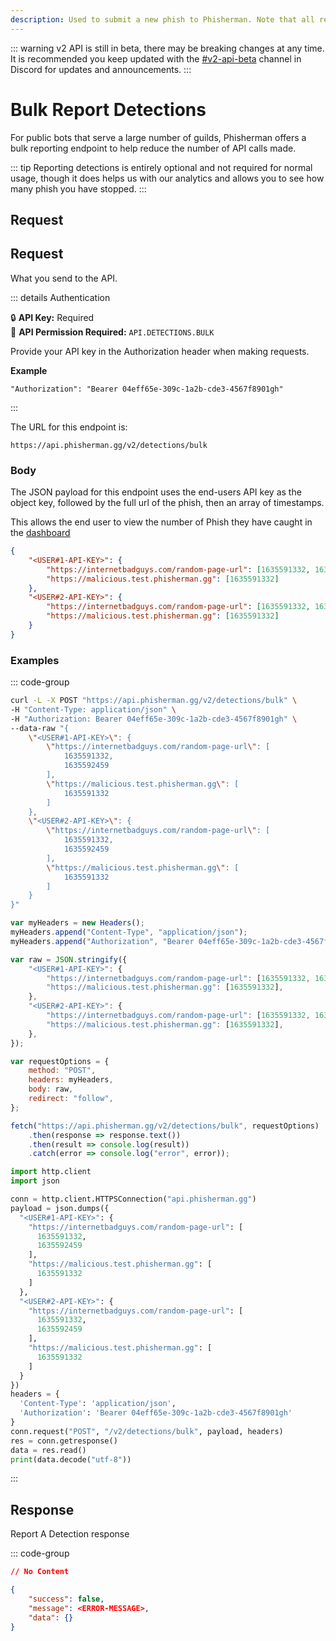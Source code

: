 ```yaml
---
description: Used to submit a new phish to Phisherman. Note that all reports are reviewed manually before any new domains are added to Phisherman.
---
```


::: warning
v2 API is still in beta, there may be breaking changes at any time. It is recommended you keep updated with the [#v2-api-beta](https://discord.com/channels/878130674844979210/904090622208663632) channel in Discord for updates and announcements.
:::

# Bulk Report Detections <Badge type="warning" text="POST" />

For public bots that serve a large number of guilds, Phisherman offers a bulk reporting endpoint to help reduce the number of API calls made.

::: tip
Reporting detections is entirely optional and not required for normal usage, though it does helps us with our analytics and allows you to see how many phish you have stopped.
:::

## Request

## Request

What you send to the API.

::: details Authentication

:lock: **API Key:** Required  
:key: **API Permission Required:** `API.DETECTIONS.BULK`

Provide your API key in the Authorization header when making requests.

**Example**

```
"Authorization": "Bearer 04eff65e-309c-1a2b-cde3-4567f8901gh"
```

:::

The URL for this endpoint is:

```
https://api.phisherman.gg/v2/detections/bulk
```

### Body

The JSON payload for this endpoint uses the end-users API key as the object key, followed by the full url of the phish, then an array of timestamps.

This allows the end user to view the number of Phish they have caught in the [dashboard](https://phisherman.gg/home)

```json
{
	"<USER#1-API-KEY>": {
		"https://internetbadguys.com/random-page-url": [1635591332, 1635592459],
		"https://malicious.test.phisherman.gg": [1635591332]
	},
	"<USER#2-API-KEY>": {
		"https://internetbadguys.com/random-page-url": [1635591332, 1635592459],
		"https://malicious.test.phisherman.gg": [1635591332]
	}
}
```

### Examples

::: code-group

```sh [CURL]
curl -L -X POST "https://api.phisherman.gg/v2/detections/bulk" \
-H "Content-Type: application/json" \
-H "Authorization: Bearer 04eff65e-309c-1a2b-cde3-4567f8901gh" \
--data-raw "{
    \"<USER#1-API-KEY>\": {
        \"https://internetbadguys.com/random-page-url\": [
            1635591332,
            1635592459
        ],
        \"https://malicious.test.phisherman.gg\": [
            1635591332
        ]
    },
    \"<USER#2-API-KEY>\": {
        \"https://internetbadguys.com/random-page-url\": [
            1635591332,
            1635592459
        ],
        \"https://malicious.test.phisherman.gg\": [
            1635591332
        ]
    }
}"

```

```js [Javascript]
var myHeaders = new Headers();
myHeaders.append("Content-Type", "application/json");
myHeaders.append("Authorization", "Bearer 04eff65e-309c-1a2b-cde3-4567f8901gh");

var raw = JSON.stringify({
	"<USER#1-API-KEY>": {
		"https://internetbadguys.com/random-page-url": [1635591332, 1635592459],
		"https://malicious.test.phisherman.gg": [1635591332],
	},
	"<USER#2-API-KEY>": {
		"https://internetbadguys.com/random-page-url": [1635591332, 1635592459],
		"https://malicious.test.phisherman.gg": [1635591332],
	},
});

var requestOptions = {
	method: "POST",
	headers: myHeaders,
	body: raw,
	redirect: "follow",
};

fetch("https://api.phisherman.gg/v2/detections/bulk", requestOptions)
	.then(response => response.text())
	.then(result => console.log(result))
	.catch(error => console.log("error", error));
```

```py [Python]
import http.client
import json

conn = http.client.HTTPSConnection("api.phisherman.gg")
payload = json.dumps({
  "<USER#1-API-KEY>": {
    "https://internetbadguys.com/random-page-url": [
      1635591332,
      1635592459
    ],
    "https://malicious.test.phisherman.gg": [
      1635591332
    ]
  },
  "<USER#2-API-KEY>": {
    "https://internetbadguys.com/random-page-url": [
      1635591332,
      1635592459
    ],
    "https://malicious.test.phisherman.gg": [
      1635591332
    ]
  }
})
headers = {
  'Content-Type': 'application/json',
  'Authorization': 'Bearer 04eff65e-309c-1a2b-cde3-4567f8901gh'
}
conn.request("POST", "/v2/detections/bulk", payload, headers)
res = conn.getresponse()
data = res.read()
print(data.decode("utf-8"))
```

:::

## Response

Report A Detection response

::: code-group

```json [HTTP204]
// No Content
```

```json [HTTP400]
{
	"success": false,
	"message": <ERROR-MESSAGE>,
	"data": {}
}
```

